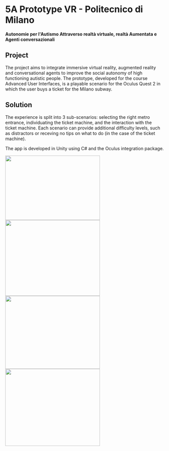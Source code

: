 # 5A Prototype VR - Politecnico di Milano
**Autonomie per l'Autismo Attraverso realtà virtuale, realtà Aumentata e Agenti conversazionali**

## Project
The project aims to integrate immersive virtual reality, augmented reality and conversational agents to improve the social autonomy of high functioning autistic people.
The prototype, developed for the course Advanced User Interfaces, is a playable scenario for the Oculus Quest 2 in which the user buys a ticket for the Milano subway.

## Solution
The experience is split into 3 sub-scenarios: selecting the right metro entrance, individuating the ticket machine, and the interaction with the ticket machine. Each scenario can provide additional difficulty levels, such as distractors or receving no tips on what to do (in the case of the ticket machine).

The app is developed in Unity using C# and the Oculus integration package.

<img src="https://i.imgur.com/vpF9rmr.png" width=300 height=204></img>
<img src="https://i.imgur.com/MvYcJqC.png?1" width=300 height=240></img>
<img src="https://i.imgur.com/fiorZxu.png" width=300 height=231></img>
<img src="https://i.imgur.com/Tt4t9Xg.png" width=300 height=244></img>
